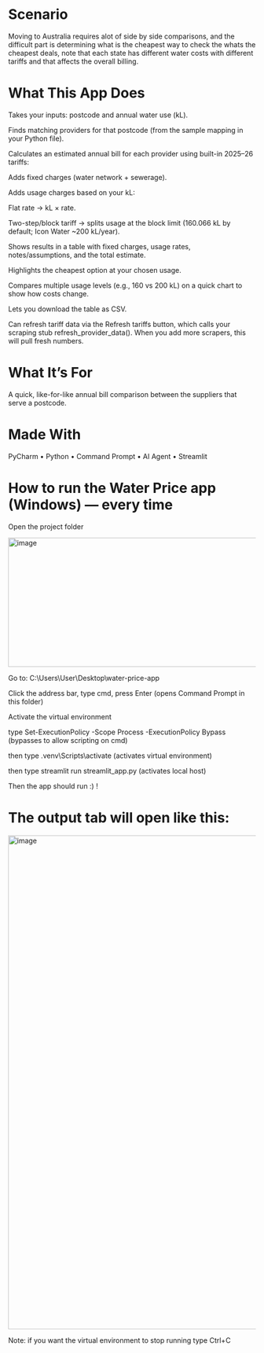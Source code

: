 # Scenario

Moving to Australia requires alot of side by side comparisons, and the difficult part is determining what is the cheapest way to check the whats the cheapest deals, note that each state has different water costs with different tariffs and that affects the overall billing.

# What This App Does
Takes your inputs: postcode and annual water use (kL).

Finds matching providers for that postcode (from the sample mapping in your Python file).

Calculates an estimated annual bill for each provider using built-in 2025–26 tariffs:

Adds fixed charges (water network + sewerage).

Adds usage charges based on your kL:

Flat rate → kL × rate.

Two-step/block tariff → splits usage at the block limit (160.066 kL by default; Icon Water ~200 kL/year).

Shows results in a table with fixed charges, usage rates, notes/assumptions, and the total estimate.

Highlights the cheapest option at your chosen usage.

Compares multiple usage levels (e.g., 160 vs 200 kL) on a quick chart to show how costs change.

Lets you download the table as CSV.

Can refresh tariff data via the Refresh tariffs button, which calls your scraping stub refresh_provider_data(). When you add more scrapers, this will pull fresh numbers.

# What It’s For
A quick, like-for-like annual bill comparison between the suppliers that serve a postcode.

# Made With
PyCharm • Python • Command Prompt • AI Agent • Streamlit


# How to run the Water Price app (Windows) — every time
Open the project folder

<img width="675" height="263" alt="image" src="https://github.com/user-attachments/assets/b96dc265-4132-43b0-aeb9-b78318dcb65a" />

Go to: C:\Users\User\Desktop\water-price-app

Click the address bar, type cmd, press Enter (opens Command Prompt in this folder)

Activate the virtual environment

type Set-ExecutionPolicy -Scope Process -ExecutionPolicy Bypass (bypasses to allow scripting on cmd)

then type .venv\Scripts\activate (activates virtual environment)

then type streamlit run streamlit_app.py (activates local host)

Then the app should run :) !

# The output tab will open like this:

<img width="1625" height="1005" alt="image" src="https://github.com/user-attachments/assets/21531341-55b3-4465-85c7-edca1856c45b" />


Note: if you want the virtual environment to stop running type Ctrl+C




